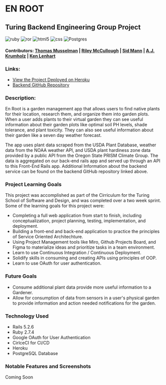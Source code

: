 # EN ROOT

## Turing Backend Engineering Group Project

![ruby](https://img.shields.io/badge/Ruby-CC342D?style=for-the-badge&logo=ruby&logoColor=white) ![ror](https://img.shields.io/badge/Ruby_on_Rails-CC0000?style=for-the-badge&logo=ruby-on-rails&logoColor=white) ![html5](https://img.shields.io/badge/HTML5-E34F26?style=for-the-badge&logo=html5&logoColor=white) ![css](https://img.shields.io/badge/CSS-239120?&style=for-the-badge&logo=css3&logoColor=white) ![Postgres](https://img.shields.io/badge/postgres-%23316192.svg?style=for-the-badge&logo=postgresql&logoColor=white)

#### Contributors: [Thomas Musselman](https://github.com/musselmanth) | [Riley McCullough](https://github.com/Rileybmcc) | [Sid Mann](https://github.com/sjmann2) | [A.J. Krumholz](https://github.com/ajkrumholz) | [Ken Lenhart](https://github.com/ajkrumholz)

### Links:

- [View the Project Deployed on Heroku](https://demeter-fe.herokuapp.com/)
- [Backend GitHub Repository](https://github.com/demeter-project/demeter-be)

### Description:

En Root is a garden management app that allows users to find native plants for their location, research them, and organize them into garden plots. When a user adds plants to their virtual garden they can see useful information about their garden plots like optimal soil PH levels, shade tolerance, and plant toxicity. They can also see useful information about their garden like a seven day weather forecast.

The app uses plant data scraped from the USDA Plant Database, weather data from the NOAA weather API, and USDA plant hardiness zone data provided by a public API from the Oregon State PRISM Climate Group. The data is aggregated on our back-end rails app and served up through an API to this Front-End Rails app. Additional Information about the backend service can be found on the backend GitHub repository linked above.

### Project Learning Goals

This project was accomplished as part of the Cirriculum for the Turing School of Software and Design, and was completed over a two week sprint. Some of the learning goals for this project were:

- Completing a full web application from start to finish, including conceptualization, project planning, testing, implementation, and deployment.
- Building a front-end and back-end application to practice the principles of Service Oriented Architechture.
- Using Project Management tools like Miro, Github Projects Board, and Figma to materialize ideas and prioritize tasks in a team environment.
- Learn to use Continuous Integration / Continuous Deployment.
- Solidify skills in consuming and creating APIs using principles of OOP.
- Learn to use OAuth for user authentication.

### Future Goals

- Consume additional plant data provide more useful information to a Gardener.
- Allow for consumption of data from sensors in a user's physical garden to provide information and action needed notifications for the garden.

### Technology Used

- Rails 5.2.6
- Ruby 2.7.4
- Google OAuth for User Authentication
- CirlceCI for CI/CD
- Heroku
- PostgreSQL Database

### Notable Features and Screenshots

Coming Soon
